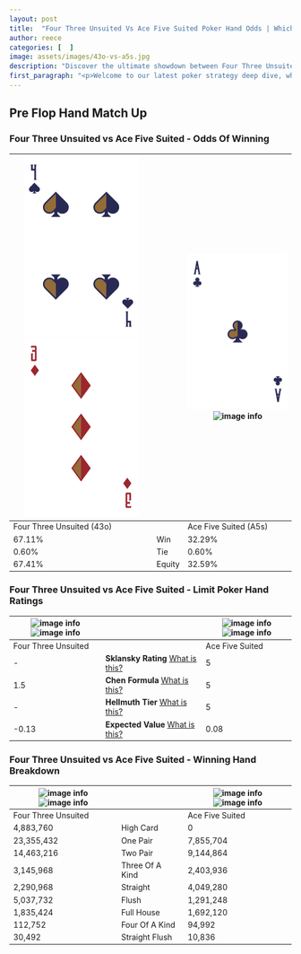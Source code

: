 ```yaml
---
layout: post
title:  "Four Three Unsuited Vs Ace Five Suited Poker Hand Odds | Which Is The Better Hand In Poker? A Complete Guide"
author: reece
categories: [  ]
image: assets/images/43o-vs-a5s.jpg
description: "Discover the ultimate showdown between Four Three Unsuited and Ace Five Suited in poker! Uncover the odds, strategies, and scenarios where one hand triumphs over the other. Get ready to up your poker game with this thrilling analysis."
first_paragraph: "<p>Welcome to our latest poker strategy deep dive, where we're pitting two distinct hands against each other in a high-stakes showdown: Four Three Unsuited vs Ace Five Suited.</p><p>In the dynamic world of poker, every decision counts, and knowing which hand holds the upper hand is key to your success at the table.</p><p>In this article, we'll dissect these two hands, explore the scenarios where one dominates the other, and equip you with the knowledge to make strategic choices that can tip the odds in your favor.</p><p>Get ready to unravel the intriguing dynamics of these poker hands and elevate your game to new heights.</p>"
---
```




[comment]: # (sp0)

## Pre Flop Hand Match Up

<div class="table hand-ratings" markdown="1"> 



### Four Three Unsuited vs Ace Five Suited - Odds Of Winning


    
| ![image info](assets/images/hand1/4.png) ![image info](assets/images/hand1/3o.png) |  | ![image info](assets/images/hand2/a.png) ![image info](assets/images/hand2/5s.png) |
| -------- | -------- | -------- |
| Four Three Unsuited (43o) |  | Ace Five Suited (A5s) |
| 67.11% | Win | 32.29% |
| 0.60% | Tie | 0.60% |
| 67.41% | Equity | 32.59% |




[comment]: # (sp1)



### Four Three Unsuited vs Ace Five Suited - Limit Poker Hand Ratings


    
| ![image info](https://www.riverpairs.com/assets/images/hand1/4.png) ![image info](https://www.riverpairs.com/assets/images/hand1/3o.png) |  | ![image info](https://www.riverpairs.com/assets/images/hand2/a.png) ![image info](https://www.riverpairs.com/assets/images/hand2/5s.png) |
| -------- | -------- | -------- |
| Four Three Unsuited |  | Ace Five Suited |
| - | **Sklansky Rating** [What is this?](/sklansky-rating-explained) | 5 |
| 1.5 | **Chen Formula** [What is this?](/chen-formula-explained) | 5 |
| - | **Hellmuth Tier** [What is this?](/Hellmuth-tier-explained) | 5 |
| -0.13 | **Expected Value** [What is this?](/expected-value-explained) | 0.08 |




[comment]: # (sp2)



### Four Three Unsuited vs Ace Five Suited - Winning Hand Breakdown


    
| ![image info](https://www.riverpairs.com/assets/images/hand1/4.png) ![image info](https://www.riverpairs.com/assets/images/hand1/3o.png) |  | ![image info](https://www.riverpairs.com/assets/images/hand2/a.png) ![image info](https://www.riverpairs.com/assets/images/hand2/5s.png) |
| -------- | -------- | -------- |
| Four Three Unsuited |  | Ace Five Suited |
| 4,883,760 | High Card | 0 |
| 23,355,432 | One Pair | 7,855,704 |
| 14,463,216 | Two Pair | 9,144,864 |
| 3,145,968 | Three Of A Kind | 2,403,936 |
| 2,290,968 | Straight | 4,049,280 |
| 5,037,732 | Flush | 1,291,248 |
| 1,835,424 | Full House | 1,692,120 |
| 112,752 | Four Of A Kind | 94,992 |
| 30,492 | Straight Flush | 10,836 |




[comment]: # (sp3)



</div>

[comment]: # (sp4)



[comment]: # (sp5)

